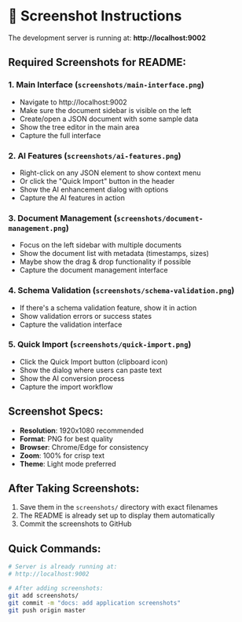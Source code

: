 # 📸 Screenshot Instructions

The development server is running at: **http://localhost:9002**

## Required Screenshots for README:

### 1. Main Interface (`screenshots/main-interface.png`)
- Navigate to http://localhost:9002
- Make sure the document sidebar is visible on the left
- Create/open a JSON document with some sample data
- Show the tree editor in the main area
- Capture the full interface

### 2. AI Features (`screenshots/ai-features.png`)  
- Right-click on any JSON element to show context menu
- Or click the "Quick Import" button in the header
- Show the AI enhancement dialog with options
- Capture the AI features in action

### 3. Document Management (`screenshots/document-management.png`)
- Focus on the left sidebar with multiple documents
- Show the document list with metadata (timestamps, sizes)
- Maybe show the drag & drop functionality if possible
- Capture the document management interface

### 4. Schema Validation (`screenshots/schema-validation.png`)
- If there's a schema validation feature, show it in action
- Show validation errors or success states  
- Capture the validation interface

### 5. Quick Import (`screenshots/quick-import.png`)
- Click the Quick Import button (clipboard icon)
- Show the dialog where users can paste text
- Show the AI conversion process
- Capture the import workflow

## Screenshot Specs:
- **Resolution**: 1920x1080 recommended
- **Format**: PNG for best quality  
- **Browser**: Chrome/Edge for consistency
- **Zoom**: 100% for crisp text
- **Theme**: Light mode preferred

## After Taking Screenshots:
1. Save them in the `screenshots/` directory with exact filenames
2. The README is already set up to display them automatically
3. Commit the screenshots to GitHub

## Quick Commands:
```bash
# Server is already running at:
# http://localhost:9002

# After adding screenshots:
git add screenshots/
git commit -m "docs: add application screenshots"
git push origin master
```